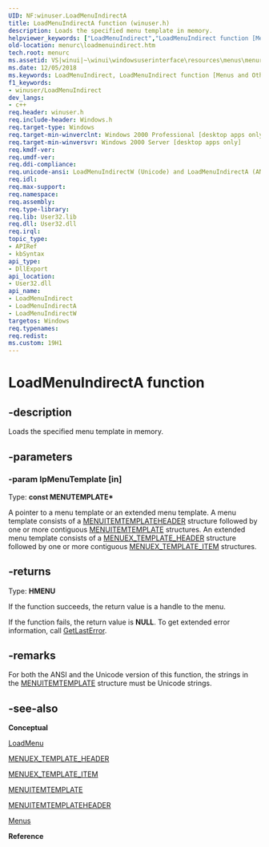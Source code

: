 ```yaml
---
UID: NF:winuser.LoadMenuIndirectA
title: LoadMenuIndirectA function (winuser.h)
description: Loads the specified menu template in memory.helpviewer_keywords: ["LoadMenuIndirect","LoadMenuIndirect function [Menus and Other Resources]","LoadMenuIndirectA","LoadMenuIndirectW","_win32_LoadMenuIndirect","_win32_loadmenuindirect_cpp","menurc.loadmenuindirect","winui._win32_loadmenuindirect","winuser/LoadMenuIndirect","winuser/LoadMenuIndirectA","winuser/LoadMenuIndirectW"]
old-location: menurc\loadmenuindirect.htm
tech.root: menurc
ms.assetid: VS|winui|~\winui\windowsuserinterface\resources\menus\menureference\menufunctions\loadmenuindirect.htm
ms.date: 12/05/2018
ms.keywords: LoadMenuIndirect, LoadMenuIndirect function [Menus and Other Resources], LoadMenuIndirectA, LoadMenuIndirectW, _win32_LoadMenuIndirect, _win32_loadmenuindirect_cpp, menurc.loadmenuindirect, winui._win32_loadmenuindirect, winuser/LoadMenuIndirect, winuser/LoadMenuIndirectA, winuser/LoadMenuIndirectW
f1_keywords:
- winuser/LoadMenuIndirect
dev_langs:
- c++
req.header: winuser.h
req.include-header: Windows.h
req.target-type: Windows
req.target-min-winverclnt: Windows 2000 Professional [desktop apps only]
req.target-min-winversvr: Windows 2000 Server [desktop apps only]
req.kmdf-ver: 
req.umdf-ver: 
req.ddi-compliance: 
req.unicode-ansi: LoadMenuIndirectW (Unicode) and LoadMenuIndirectA (ANSI)
req.idl: 
req.max-support: 
req.namespace: 
req.assembly: 
req.type-library: 
req.lib: User32.lib
req.dll: User32.dll
req.irql: 
topic_type:
- APIRef
- kbSyntax
api_type:
- DllExport
api_location:
- User32.dll
api_name:
- LoadMenuIndirect
- LoadMenuIndirectA
- LoadMenuIndirectW
targetos: Windows
req.typenames: 
req.redist: 
ms.custom: 19H1
---
```


# LoadMenuIndirectA function


## -description


Loads the specified menu template in memory. 


## -parameters




### -param lpMenuTemplate [in]

Type: <b>const MENUTEMPLATE*</b>

A pointer to a menu template or an extended menu template. A menu template consists of a <a href="https://docs.microsoft.com/windows/desktop/api/winuser/ns-winuser-menuitemtemplateheader">MENUITEMTEMPLATEHEADER</a> structure followed by one or more contiguous <a href="https://docs.microsoft.com/windows/desktop/api/winuser/ns-winuser-menuitemtemplate">MENUITEMTEMPLATE</a> structures. An extended menu template consists of a <a href="https://docs.microsoft.com/windows/desktop/menurc/menuex-template-header">MENUEX_TEMPLATE_HEADER</a> structure followed by one or more contiguous <a href="https://docs.microsoft.com/windows/desktop/menurc/menuex-template-item">MENUEX_TEMPLATE_ITEM</a> structures. 


## -returns



Type: <b>HMENU</b>

If the function succeeds, the return value is a handle to the menu.

If the function fails, the return value is <b>NULL</b>. To get extended error information, call <a href="https://docs.microsoft.com/windows/desktop/api/errhandlingapi/nf-errhandlingapi-getlasterror">GetLastError</a>. 




## -remarks



For both the ANSI and the Unicode version of this function, the strings in the <a href="https://docs.microsoft.com/windows/desktop/api/winuser/ns-winuser-menuitemtemplate">MENUITEMTEMPLATE</a> structure must be Unicode strings. 




## -see-also




<b>Conceptual</b>



<a href="https://docs.microsoft.com/windows/desktop/api/winuser/nf-winuser-loadmenua">LoadMenu</a>



<a href="https://docs.microsoft.com/windows/desktop/menurc/menuex-template-header">MENUEX_TEMPLATE_HEADER</a>



<a href="https://docs.microsoft.com/windows/desktop/menurc/menuex-template-item">MENUEX_TEMPLATE_ITEM</a>



<a href="https://docs.microsoft.com/windows/desktop/api/winuser/ns-winuser-menuitemtemplate">MENUITEMTEMPLATE</a>



<a href="https://docs.microsoft.com/windows/desktop/api/winuser/ns-winuser-menuitemtemplateheader">MENUITEMTEMPLATEHEADER</a>



<a href="https://docs.microsoft.com/windows/desktop/menurc/menus">Menus</a>



<b>Reference</b>
 

 

